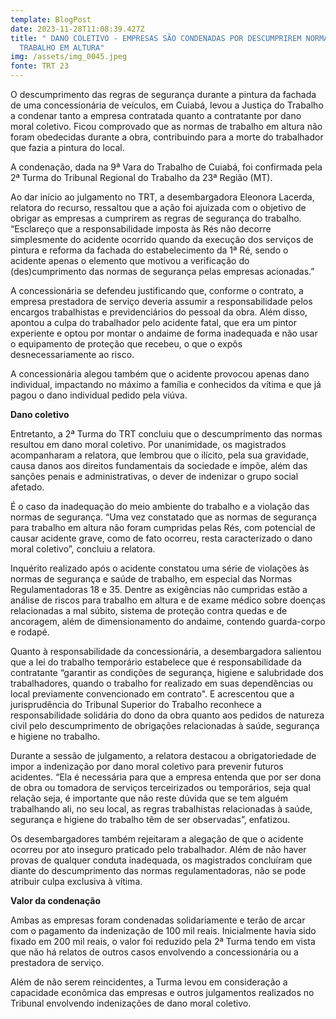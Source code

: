 ```yaml
---
template: BlogPost
date: 2023-11-28T11:08:39.427Z
title: " DANO COLETIVO - EMPRESAS SÃO CONDENADAS POR DESCUMPRIREM NORMAS DE
  TRABALHO EM ALTURA"
img: /assets/img_0045.jpeg
fonte: TRT 23
---
```

O descumprimento das regras de segurança durante a pintura da fachada de uma concessionária de veículos, em Cuiabá, levou a Justiça do Trabalho a condenar tanto a empresa contratada quanto a contratante por dano moral coletivo. Ficou comprovado que as normas de trabalho em altura não foram obedecidas durante a obra, contribuindo para a morte do trabalhador que fazia a pintura do local.



A condenação, dada na 9ª Vara do Trabalho de Cuiabá, foi confirmada pela 2ª Turma do Tribunal Regional do Trabalho da 23ª Região (MT).



Ao dar início ao julgamento no TRT, a desembargadora Eleonora Lacerda, relatora do recurso, ressaltou que a ação foi ajuizada com o objetivo de obrigar as empresas a cumprirem as regras de segurança do trabalho. “Esclareço que a responsabilidade imposta às Rés não decorre simplesmente do acidente ocorrido quando da execução dos serviços de pintura e reforma da fachada do estabelecimento da 1ª Ré, sendo o acidente apenas o elemento que motivou a verificação do (des)cumprimento das normas de segurança pelas empresas acionadas.”



A concessionária se defendeu justificando que, conforme o contrato, a empresa prestadora de serviço deveria assumir a responsabilidade pelos encargos trabalhistas e previdenciários do pessoal da obra. Além disso, apontou a culpa do trabalhador pelo acidente fatal, que era um pintor experiente e optou por montar o andaime de forma inadequada e não usar o equipamento de proteção que recebeu, o que o expôs desnecessariamente ao risco.



A concessionária alegou também que o acidente provocou apenas dano individual, impactando no máximo a família e conhecidos da vítima e que já pagou o dano individual pedido pela viúva.



**Dano coletivo**



Entretanto, a 2ª Turma do TRT concluiu que o descumprimento das normas resultou em dano moral coletivo. Por unanimidade, os magistrados acompanharam a relatora, que lembrou que o ilícito, pela sua gravidade, causa danos aos direitos fundamentais da sociedade e impõe, além das sanções penais e administrativas, o dever de indenizar o grupo social afetado.



É o caso da inadequação do meio ambiente do trabalho e a violação das normas de segurança. “Uma vez constatado que as normas de segurança para trabalho em altura não foram cumpridas pelas Rés, com potencial de causar acidente grave, como de fato ocorreu, resta caracterizado o dano moral coletivo”, concluiu a relatora.



Inquérito realizado após o acidente constatou uma série de violações às normas de segurança e saúde de trabalho, em especial das Normas Regulamentadoras 18 e 35. Dentre as exigências não cumpridas estão a análise de riscos para trabalho em altura e de exame médico sobre doenças relacionadas a mal súbito, sistema de proteção contra quedas e de ancoragem, além de dimensionamento do andaime, contendo guarda-corpo e rodapé.



Quanto à responsabilidade da concessionária, a desembargadora salientou que a lei do trabalho temporário estabelece que é responsabilidade da contratante “garantir as condições de segurança, higiene e salubridade dos trabalhadores, quando o trabalho for realizado em suas dependências ou local previamente convencionado em contrato". E acrescentou que a jurisprudência do Tribunal Superior do Trabalho reconhece a responsabilidade solidária do dono da obra quanto aos pedidos de natureza civil pelo descumprimento de obrigações relacionadas à saúde, segurança e higiene no trabalho.



Durante a sessão de julgamento, a relatora destacou a obrigatoriedade de impor a indenização por dano moral coletivo para prevenir futuros acidentes. “Ela é necessária para que a empresa entenda que por ser dona de obra ou tomadora de serviços terceirizados ou temporários, seja qual relação seja, é importante que não reste dúvida que se tem alguém trabalhando ali, no seu local, as regras trabalhistas relacionadas à saúde, segurança e higiene do trabalho têm de ser observadas”, enfatizou.





Os desembargadores também rejeitaram a alegação de que o acidente ocorreu por ato inseguro praticado pelo trabalhador. Além de não haver provas de qualquer conduta inadequada, os magistrados concluíram que diante do descumprimento das normas regulamentadoras, não se pode atribuir culpa exclusiva à vítima.



**Valor da condenação**



Ambas as empresas foram condenadas solidariamente e terão de arcar com o pagamento da indenização de 100 mil reais. Inicialmente havia sido fixado em 200 mil reais, o valor foi reduzido pela 2ª Turma tendo em vista que não há relatos de outros casos envolvendo a concessionária ou a prestadora de serviço.



Além de não serem reincidentes, a Turma levou em consideração a capacidade econômica das empresas e outros julgamentos realizados no Tribunal envolvendo indenizações de dano moral coletivo.